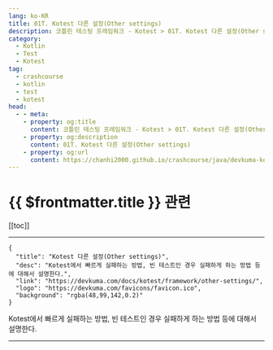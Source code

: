 ```yaml
---
lang: ko-KR
title: 01T. Kotest 다른 설정(Other settings)
description: 코틀린 테스팅 프레임워크 - Kotest > 01T. Kotest 다른 설정(Other settings)
category: 
  - Kotlin
  - Test
  - Kotest
tag: 
  - crashcourse
  - kotlin
  - test
  - kotest
head:
  - - meta:
    - property: og:title
      content: 코틀린 테스팅 프레임워크 - Kotest > 01T. Kotest 다른 설정(Other settings)
    - property: og:description
      content: 01T. Kotest 다른 설정(Other settings)
    - property: og:url
      content: https://chanhi2000.github.io/crashcourse/java/devkuma-kotest/01-kotest-framework/01T.html
---
```


# {{ $frontmatter.title }} 관련

[[toc]]

---

```component VPCard
{
  "title": "Kotest 다른 설정(Other settings)",
  "desc": "Kotest에서 빠르게 실패하는 방법, 빈 테스트인 경우 실패하게 하는 방법 등에 대해서 설명한다.",
  "link": "https://devkuma.com/docs/kotest/framework/other-settings/",
  "logo": "https://devkuma.com/favicons/favicon.ico",
  "background": "rgba(48,99,142,0.2)"
}
```

Kotest에서 빠르게 실패하는 방법, 빈 테스트인 경우 실패하게 하는 방법 등에 대해서 설명한다.

---

<TagLinks />